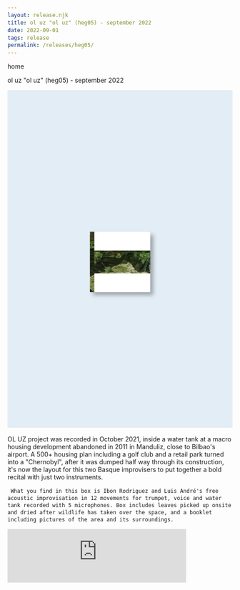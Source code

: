```yaml
---
layout: release.njk
title: ol uz "ol uz" (heg05) - september 2022
date: 2022-09-01
tags: release
permalink: /releases/heg05/
---
```



home

ol uz "ol uz" (heg05) - september 2022

![OL UZ](../public/assets/Heg05_A.webp)

OL UZ project was recorded in October 2021, inside a water tank at a macro housing development abandoned in 2011 in Manduliz, close to Bilbao's airport.
     A 500+ housing plan including a golf club and a retail park turned into a "Chernobyl", after it was dumped half way through its construction, it's now the layout for this two Basque improvisers to put together a bold recital with just two instruments.

     What you find in this box is Ibon Rodriguez and Luis André's free acoustic improvisation in 12 movements for trumpet, voice and water tank recorded with 5 microphones. Box includes leaves picked up onsite and dried after wildlife has taken over the space, and a booklet including pictures of the area and its surroundings.

<iframe seamless="" src="https://bandcamp.com/EmbeddedPlayer/album=2429684048/size=large/bgcol=ffffff/linkcol=0687f5/tracklist=false/artwork=small/transparent=true/" style="border: 0; width: 400px; height: 120px;">
<a href="https://hegoadiskak.bandcamp.com/album/ol-uz">
      OL UZ de OL UZ
     </a>
</iframe>
